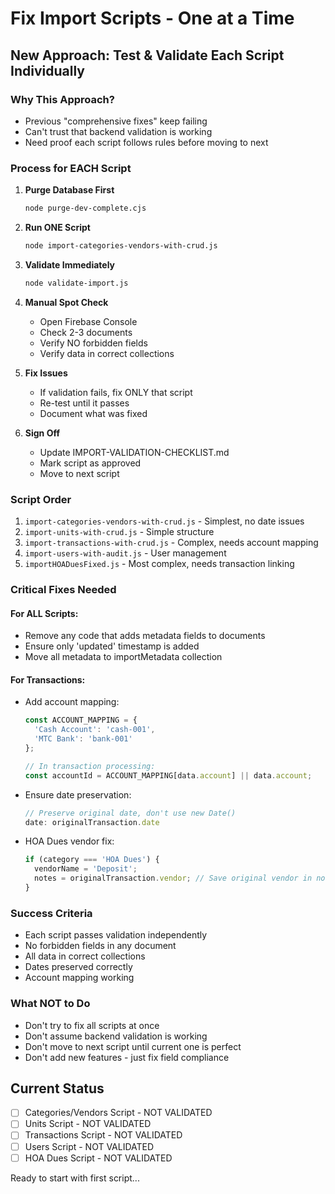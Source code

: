 # Fix Import Scripts - One at a Time

## New Approach: Test & Validate Each Script Individually

### Why This Approach?
- Previous "comprehensive fixes" keep failing
- Can't trust that backend validation is working
- Need proof each script follows rules before moving to next

### Process for EACH Script

1. **Purge Database First**
   ```bash
   node purge-dev-complete.cjs
   ```

2. **Run ONE Script**
   ```bash
   node import-categories-vendors-with-crud.js
   ```

3. **Validate Immediately**
   ```bash
   node validate-import.js
   ```

4. **Manual Spot Check**
   - Open Firebase Console
   - Check 2-3 documents
   - Verify NO forbidden fields
   - Verify data in correct collections

5. **Fix Issues**
   - If validation fails, fix ONLY that script
   - Re-test until it passes
   - Document what was fixed

6. **Sign Off**
   - Update IMPORT-VALIDATION-CHECKLIST.md
   - Mark script as approved
   - Move to next script

### Script Order
1. `import-categories-vendors-with-crud.js` - Simplest, no date issues
2. `import-units-with-crud.js` - Simple structure
3. `import-transactions-with-crud.js` - Complex, needs account mapping
4. `import-users-with-audit.js` - User management
5. `importHOADuesFixed.js` - Most complex, needs transaction linking

### Critical Fixes Needed

#### For ALL Scripts:
- Remove any code that adds metadata fields to documents
- Ensure only 'updated' timestamp is added
- Move all metadata to importMetadata collection

#### For Transactions:
- Add account mapping:
  ```javascript
  const ACCOUNT_MAPPING = {
    'Cash Account': 'cash-001',
    'MTC Bank': 'bank-001'
  };
  
  // In transaction processing:
  const accountId = ACCOUNT_MAPPING[data.account] || data.account;
  ```

- Ensure date preservation:
  ```javascript
  // Preserve original date, don't use new Date()
  date: originalTransaction.date
  ```

- HOA Dues vendor fix:
  ```javascript
  if (category === 'HOA Dues') {
    vendorName = 'Deposit';
    notes = originalTransaction.vendor; // Save original vendor in notes
  }
  ```

### Success Criteria
- Each script passes validation independently
- No forbidden fields in any document
- All data in correct collections
- Dates preserved correctly
- Account mapping working

### What NOT to Do
- Don't try to fix all scripts at once
- Don't assume backend validation is working
- Don't move to next script until current one is perfect
- Don't add new features - just fix field compliance

## Current Status
- [ ] Categories/Vendors Script - NOT VALIDATED
- [ ] Units Script - NOT VALIDATED  
- [ ] Transactions Script - NOT VALIDATED
- [ ] Users Script - NOT VALIDATED
- [ ] HOA Dues Script - NOT VALIDATED

Ready to start with first script...